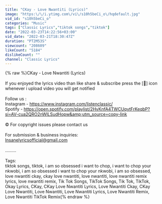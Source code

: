 ```yaml
---
title: "CKay - Love Nwantiti (Lyrics)"
image: "https:\/\/i.ytimg.com\/vi\/s10h5beCi_o\/hqdefault.jpg"
vid_id: "s10h5beCi_o"
categories: "Music"
tags: ["Classic Lyrics","tiktok songs","tiktok"]
date: "2022-03-23T14:22:56+03:00"
vid_date: "2022-03-21T18:30:47Z"
duration: "PT2M53S"
viewcount: "208609"
likeCount: "5184"
dislikeCount: ""
channel: "Classic Lyrics"
---
```

{% raw %}CKay - Love Nwantiti (Lyrics)<br /><br />If you enjoyed the lyrics video than like share &amp; subscribe press the [🔔] icon whenever i upload video you will get notified<br /><br />Follow us :<br />Instagram - <a rel="nofollow" target="blank" href="https://www.instagram.com/listenclassic/">https://www.instagram.com/listenclassic/</a><br />Spotify - <a rel="nofollow" target="blank" href="https://open.spotify.com/playlist/2HvKnfA4TWCUqytFrKeqbP?si=AV-cua2QRO2nWlLSudHopw&amp;utm_source=copy-link">https://open.spotify.com/playlist/2HvKnfA4TWCUqytFrKeqbP?si=AV-cua2QRO2nWlLSudHopw&amp;utm_source=copy-link</a><br /><br />©️ For copyright issues please contact us<br /><br />For submission &amp; business inquiries:<br />Insanelyricsofficial@gmail.com<br /><br />.........<br /><br />Tags:<br />tiktok songs, tiktok, i am so obsessed i want to chop, i want to chop your nkwobi, i am so obsessed i want to chop your nkwobi, i am so obsessed, love nwantiti ckay, ckay love nwantiti, love nwantiti, love nwantiti remix lyrics, love nwantiti remix, Tik Tok Songs, TikTok Songs, Tik Tok, TikTok, Okay Lyrics, CKay, CKay Love Nwantiti Lyrics, Love Nwantiti Ckay, CKay Love Nwantiti, Love Nwantiti, Love Nwantiti Lyrics, Love Nwantiti Remix, Love Nwantiti TikTok Remix{% endraw %}
